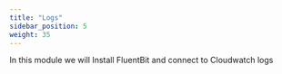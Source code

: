 ```yaml
---
title: "Logs"
sidebar_position: 5
weight: 35
---
```


In this module we will Install FluentBit and connect to Cloudwatch logs

